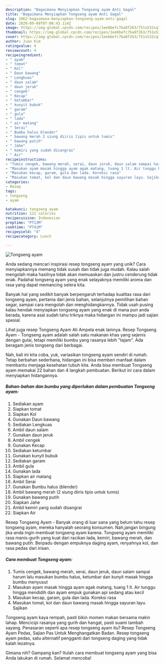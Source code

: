 ```yaml
---
description: "Bagaimana Menyiapkan Tongseng ayam Anti Gagal"
title: "Bagaimana Menyiapkan Tongseng ayam Anti Gagal"
slug: 1062-bagaimana-menyiapkan-tongseng-ayam-anti-gagal
date: 2020-09-08T07:08:43.114Z
image: https://img-global.cpcdn.com/recipes/1ee6befc7ba8f263/751x532cq70/tongseng-ayam-foto-resep-utama.jpg
thumbnail: https://img-global.cpcdn.com/recipes/1ee6befc7ba8f263/751x532cq70/tongseng-ayam-foto-resep-utama.jpg
cover: https://img-global.cpcdn.com/recipes/1ee6befc7ba8f263/751x532cq70/tongseng-ayam-foto-resep-utama.jpg
author: Juan Kim
ratingvalue: 4
reviewcount: 4
recipeingredient:
- " ayam"
- " tomat"
- " Kol"
- " Daun bawang"
- " Lengkuas"
- " daun salam"
- " daun jeruk"
- " cengek"
- " Kecap"
- " ketumbar"
- " kunyit bubuk"
- " garam"
- " gula"
- " lada"
- " air matang"
- " Serai"
- " Bumbu halus blender"
- " bawang merah 2 siung diiris tipis untuk tumis"
- " bawang putih"
- " Jahe"
- " kemiri yang sudah disangrai"
- " Air"
recipeinstructions:
- "Tumis cengek, bawang merah, serai, daun jeruk, daun salam sampai harum lalu masukan bumbu halus, ketumbar dan kunyit masak hingga bumbu menyusut"
- "Masukan ayam masak hingga ayam agak matang, tuang 1 lt. Air tunggu hingga mendidih dan ayam empuk gunakan api sedang atau kecil"
- "Masukan kecap, garam, gula dan lada. Koreksi rasa"
- "Masukan tomat, kol dan daun bawang masak hingga sayuran layu. Sajikan"
categories:
- Resep
tags:
- tongseng
- ayam

katakunci: tongseng ayam 
nutrition: 121 calories
recipecuisine: Indonesian
preptime: "PT13M"
cooktime: "PT41M"
recipeyield: "4"
recipecategory: Lunch

---
```



![Tongseng ayam](https://img-global.cpcdn.com/recipes/1ee6befc7ba8f263/751x532cq70/tongseng-ayam-foto-resep-utama.jpg)

Anda sedang mencari inspirasi resep tongseng ayam yang unik? Cara menyiapkannya memang tidak susah dan tidak juga mudah. Kalau salah mengolah maka hasilnya tidak akan memuaskan dan justru cenderung tidak enak. Padahal tongseng ayam yang enak selayaknya memiliki aroma dan rasa yang dapat memancing selera kita.

Banyak hal yang sedikit banyak berpengaruh terhadap kualitas rasa dari tongseng ayam, pertama dari jenis bahan, selanjutnya pemilihan bahan segar, sampai cara mengolah dan menghidangkannya. Tidak usah pusing kalau hendak menyiapkan tongseng ayam yang enak di mana pun anda berada, karena asal sudah tahu triknya maka hidangan ini mampu jadi sajian spesial.

Lihat juga resep Tongseng Ayam Ati Ampela enak lainnya. Resep Tongseng Ayam - Tongseng ayam adalah salah satu makanan khas yang sejenis dengan gulai, tetapi memiliki bumbu yang rasanya lebih &#34;tajam&#34;. Ada beragam jenis tongseng dari berbagai.


Nah, kali ini kita coba, yuk, variasikan tongseng ayam sendiri di rumah. Tetap berbahan sederhana, hidangan ini bisa memberi manfaat dalam membantu menjaga kesehatan tubuh kita. Anda bisa membuat Tongseng ayam memakai 22 bahan dan 4 langkah pembuatan. Berikut ini cara dalam menyiapkan hidangannya.

<!--inarticleads1-->

##### Bahan-bahan dan bumbu yang diperlukan dalam pembuatan Tongseng ayam:

1. Sediakan  ayam
1. Siapkan  tomat
1. Siapkan  Kol
1. Gunakan  Daun bawang
1. Sediakan  Lengkuas
1. Ambil  daun salam
1. Gunakan  daun jeruk
1. Ambil  cengek
1. Gunakan  Kecap
1. Sediakan  ketumbar
1. Gunakan  kunyit bubuk
1. Sediakan  garam
1. Ambil  gula
1. Gunakan  lada
1. Siapkan  air matang
1. Ambil  Serai
1. Gunakan  Bumbu halus (blender)
1. Ambil  bawang merah (2 siung diiris tipis untuk tumis)
1. Gunakan  bawang putih
1. Siapkan  Jahe
1. Ambil  kemiri yang sudah disangrai
1. Siapkan  Air


Resep Tongseng Ayam - Banyak orang di luar sana yang belum tahu resep tongseng ayam, mereka hanyalah seorang konsumen. Nah,jangan bingung jika anda ingin membuat tongseng ayam karena. Tongseng ayam memiliki rasa manis-gurih yang kuat dari racikan lada, kemiri, bawang merah, dan bawang putih. Berpadu dengan empuknya daging ayam, renyahnya kol, dan rasa pedas dari irisan. 

<!--inarticleads2-->

##### Cara membuat Tongseng ayam:

1. Tumis cengek, bawang merah, serai, daun jeruk, daun salam sampai harum lalu masukan bumbu halus, ketumbar dan kunyit masak hingga bumbu menyusut
1. Masukan ayam masak hingga ayam agak matang, tuang 1 lt. Air tunggu hingga mendidih dan ayam empuk gunakan api sedang atau kecil
1. Masukan kecap, garam, gula dan lada. Koreksi rasa
1. Masukan tomat, kol dan daun bawang masak hingga sayuran layu. Sajikan


Tongseng ayam kaya rempah, pasti bikin momen makan bersama makin lahap. Mencicipi rasanya yang gurih dan hangat, pasti suami tambah sayang. Penasaran seperti apa resep tongseng ayam itu? Resep Tongseng Ayam Pedas, Sajian Pas Untuk Menghangatkan Badan. Resep tongseng ayam pedas, satu alternatif pengganti dari tongseng daging yang tidak kalah lezatnya. 

Gimana nih? Gampang kan? Itulah cara membuat tongseng ayam yang bisa Anda lakukan di rumah. Selamat mencoba!

